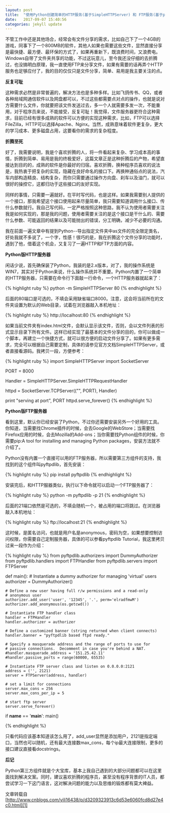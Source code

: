 ```yaml
---
layout: post
title:  "使用Python创建简单的HTTP服务(基于SimpleHTTPServer) 和 FTP服务(基于pyftpdlib)"
date:   2017-09-07 15:40:56
categories: jekyll update
---
```

不管工作中还是其他场合，经常会有文件分享的需求，比如自己下了一个4GB的游戏，同事下了一个800MB的软件，其他人如果也需要这些文件，显然直接分享是最快捷、最方便、最环保的方式了，如果再重新下，既浪费时间，又浪费电。Windows自带了文件夹共享的功能，不过这玩意儿，至今我还没仔细的去折腾过，也没搞明白原理，我一直使用FTP来分享文件，如果有需要的话再弄个HTTP服务也足够应付了，我的目的仅仅只是文件分享，简单、易用是我主要关注的点。

**反复可耻**

这种需求必然是非常普遍的，解决方法也是多种多样。比如飞鸽传书、QQ，或者各种局域网通信软件以及网盘都可以，不过这些都需要点对点的操作，也就是说对方需要什么文件，你就要把该文件发送过去，多一个人就需要多发一次，不能重用，对于程序员来说，不能接受，反复可耻！我觉得，文件服务器更符合这种需求，目前已经有很多成熟的软件可以方便的实现这种需求，比如，FTP可以选择FileZilla，HTTP可以选择Apache、Nginx。当然，成熟意味着软件更复杂，更大的学习成本、更多磁盘占用，这要看你的需求的复杂程度。

**折腾至死**

好了，我需要说明，我是个喜欢折腾的人，将一件看起来复杂、学习成本高的事情，折腾到简单、易用是我的终极爱好，这篇文章正是这种折腾后的产物，希望直接达到目的的，成熟的软件是你最好的归宿。喜欢折腾，换种程序员喜欢的说法是，我热衷于把复杂的实现，隐藏在良好命名的接口下。再换种通俗点的说法，汽车内部构造精良、结构复杂，而你只需要通过操作方向盘、刹车以及油门，就可以很好的操控它，这都归功于这些接口的友好实现。

同样的事情，只需要一遍就好。在平时写代码，也是这样。如果我需要别人提供的一个接口，那我希望这个接口使用起来尽量简单，我只需要知道调用什么接口、传什么参数就行。我自己写代码，一定严格按照这种思路，我不认为使用者需要关注我是如何实现的，那是我的问题，使用者需要关注的是这个接口是干什么的、需要什么参数、可能返回的结果以及可能抛出的错误，分工明确，减少不必要的沟通。

我在前面一遍文章中有提到Python--导出指定文件夹中as文件的完全限定类名，好处我就不多说了，一个字，性感！很巧的是，我在折腾这个文件分享的功能时，遇到了他，借着这个机会，又复习了一遍HTTP和FTP方面的内容。

**Python版HTTP服务器**

闲话少说，首先确保装了Python，我装的是2.x版本，对了，我的操作系统是WIN7，其实对于Python来说，什么操作系统并不重要。Python内置了一个简单的HTTP服务器，只需要在命令行下面敲一行命令，一个HTTP服务器就起来了：

{% highlight ruby %}
python -m SimpleHTTPServer 80
{% endhighlight %}

后面的80端口是可选的，不填会采用缺省端口8000。注意，这会将当前所在的文件夹设置为默认的Web目录，试着在浏览器敲入本机地址：

{% highlight ruby %}
http://localhost:80
{% endhighlight %}

如果当前文件夹有index.html文件，会默认显示该文件，否则，会以文件列表的形式显示目录下所有文件。这样已经实现了最基本的文件分享的目的，你可以做成一个脚本，再建立一个快捷方式，就可以很方便的启动文件分享了。如果有更多需求，完全可以根据自己需要定制，具体的请参见官方文档SimpleHTTPServer，或者直接看源码。我拷贝一段，方便参考：

{% highlight ruby %}
import SimpleHTTPServer
import SocketServer

PORT = 8000

Handler = SimpleHTTPServer.SimpleHTTPRequestHandler

httpd = SocketServer.TCPServer(("", PORT), Handler)

print "serving at port", PORT
httpd.serve_forever()
{% endhighlight %}

**Python版FTP服务器**

看到这里，默认你已经安装了Python，不过你还需要安装另外一个好用的工具。你知道，当需要找Chrome插件的时候，会去Google的WebStore；当需要找Firefox应用的时候，会去Mozilla的Add-ons；当你需要找Python组件的时候，你需要pip:A tool for installing and managing Python packages，安装方法就不介绍了。

Python没有内置一个直接可以用的FTP服务器，所以需要第三方组件的支持，我找到的这个组件叫pyftpdlib，首先安装：

{% highlight ruby %}
pip install pyftpdlib
{% endhighlight %}

安装完后，和HTTP服器类似，执行以下命令就可以启动一个FTP服务器了：

{% highlight ruby %}
python -m pyftpdlib -p 21
{% endhighlight %}

后面的21端口依然是可选的，不填会随机一个，被占用的端口将跳过。在浏览器敲入本机地址：

{% highlight ruby %}
ftp://localhost:21
{% endhighlight %}

这时候，是匿名访问，也就是用户名是anonymous，密码为空，如果想要控制访问权限，你需要自己定制服务器，具体的可以参看pyftpdlib Tutorial，我这里拷贝过来一段作为介绍：

{% highlight ruby %}
from pyftpdlib.authorizers import DummyAuthorizer
from pyftpdlib.handlers import FTPHandler
from pyftpdlib.servers import FTPServer

def main():
    # Instantiate a dummy authorizer for managing 'virtual' users
    authorizer = DummyAuthorizer()

    # Define a new user having full r/w permissions and a read-only
    # anonymous user
    authorizer.add_user('user', '12345', '.', perm='elradfmwM')
    authorizer.add_anonymous(os.getcwd())

    # Instantiate FTP handler class
    handler = FTPHandler
    handler.authorizer = authorizer

    # Define a customized banner (string returned when client connects)
    handler.banner = "pyftpdlib based ftpd ready."

    # Specify a masquerade address and the range of ports to use for
    # passive connections.  Decomment in case you're behind a NAT.
    #handler.masquerade_address = '151.25.42.11'
    #handler.passive_ports = range(60000, 65535)

    # Instantiate FTP server class and listen on 0.0.0.0:2121
    address = ('', 2121)
    server = FTPServer(address, handler)

    # set a limit for connections
    server.max_cons = 256
    server.max_cons_per_ip = 5

    # start ftp server
    server.serve_forever()

if __name__ == '__main__':
    main()

{% endhighlight %}

只看代码应该基本知道该怎么用了，add_user显然是添加用户，2121是指定端口，当然也可以随机，还有最大连接数max_cons，每个ip最大连接限制，更多的接口建议直接看docstrings。

**后记**

Python第三方组件就是个大宝库，基本上我自己遇到的大部分问题都可以在这里面找到解决文案。同时，建议喜欢折腾的程序员，甚至没有程序背景的IT人员，都尝试学习一下这门语言，这对解决问题的能力以及思维的锻炼都有莫大裨益。

文章转载自[http://www.cnblogs.com/yili16438/p/d3209323913c6d53e6060fcd8d27e4c0.html][1]

[1]:	http://www.cnblogs.com/yili16438/p/d3209323913c6d53e6060fcd8d27e4c0.html
